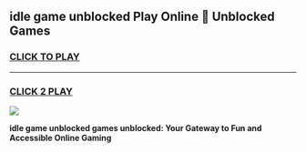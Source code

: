 
## idle game unblocked Play Online 👋 Unblocked Games
<h3>
<a href="https://premium.freeplayer.one?title=idle_game_unblocked&ref=19F">CLICK TO PLAY</a></h3>
<hr>

<h3>
<a href="https://premium.freeplayer.one?title=idle_game_unblocked&ref=19F">CLICK 2 PLAY</a>
  
</h3>

<a href="https://premium.freeplayer.one?title=idle_game_unblocked&ref=19F"><img src="https://clearcache.store/games.png"></a>


**idle game unblocked games unblocked: Your Gateway to Fun and Accessible Online Gaming**
